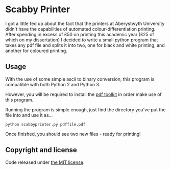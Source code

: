 Scabby Printer
=======

I got a little fed up about the fact that the printers at Aberystwyth University didn't have the capabilities of automated colour-differentiation printing. After spending in excess of £50 on printing this academic year (£25 of which on my dissertation) I decided to write a small python program that takes any pdf file and splits it into two, one for black and white printing, and another for coloured printing.

## Usage

With the use of some simple ascii to binary conversion, this program is compatible with both Python 2 and Python 3. 

However, you will be required to install the [pdf toolkit](https://www.pdflabs.com/tools/pdftk-the-pdf-toolkit/) in order make use of this program.

Running the program is simple enough, just find the directory you've put the file into and use it as...

    python scabbyprinter.py pdffile.pdf
    
Once finished, you should see two new files - ready for printing!

## Copyright and license

Code released under [the MIT license](https://github.com/KeironO/ScabbyPrinter/blob/master/LICENSE).

